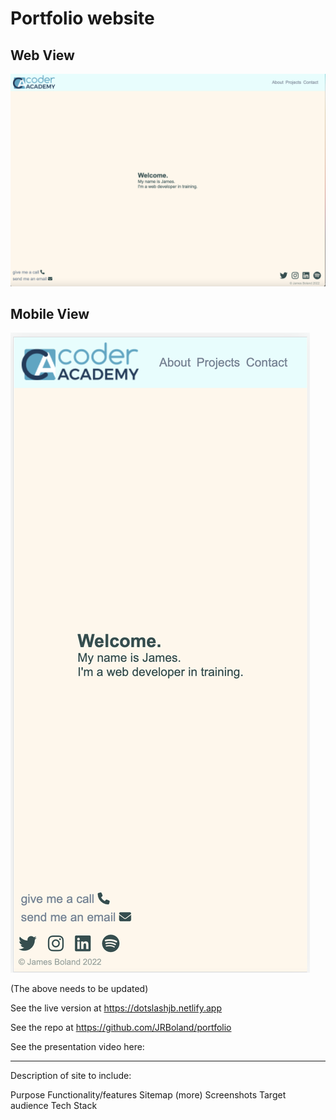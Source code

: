 # Portfolio website 

## Web View
![Web view](./images/portfolio_web.jpg)

## Mobile View
![Mobile view](./images/portfolio_mobile.jpg)

(The above needs to be updated)

See the live version at https://dotslashjb.netlify.app

See the repo at https://github.com/JRBoland/portfolio

See the presentation video here:

______

Description of site to include:

Purpose
Functionality/features
Sitemap
(more) Screenshots
Target audience
Tech Stack